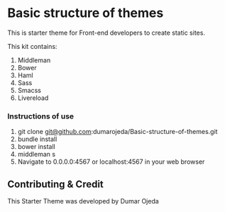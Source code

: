 # Basic structure of themes

This is starter theme for Front-end developers to create static sites.

This kit contains:

1. Middleman
2. Bower
3. Haml
4. Sass
5. Smacss
6. Livereload

### Instructions of use

1. git clone git@github.com:dumarojeda/Basic-structure-of-themes.git
3. bundle install
4. bower install
5. middleman s
6. Navigate to 0.0.0.0:4567 or localhost:4567 in your web browser

## Contributing & Credit

This Starter Theme was developed by Dumar Ojeda
